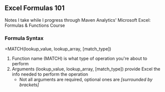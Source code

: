 ## Excel Formulas 101
Notes I take while I progress through Maven Analytics' Microsoft Excel: Formulas & Functions Course

### Formula Syntax
=MATCH(lookup_value, lookup_array, [match_type])
1. Function name (MATCH) is what type of operation you're about to perform
2. Arguments (lookup_value, lookup_array, [match_type]) provide Excel the info needed to perform the operation
   - Not all arguments are required, optional ones are *[surrounded by brackets]*